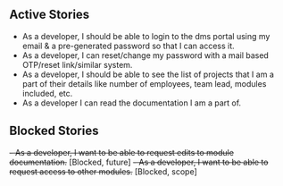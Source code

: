 ## Active Stories

- As a developer, I should be able to login to the dms portal using my email & a pre-generated password so that I can access it.
- As a developer, I can reset/change my password with a mail based OTP/reset link/similar system.
- As a developer, I should be able to see the list of projects that I am a part of their details like number of employees, team lead, modules included, etc.
- As a developer I can read the documentation I am a part of.

## Blocked Stories

~~- As a developer, I want to be able to request edits to module documentation.~~ [Blocked, future]
~~- As a developer, I want to be able to request access to other modules.~~ [Blocked, scope]
